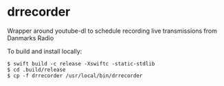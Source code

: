 # drrecorder
Wrapper around youtube-dl to schedule recording live transmissions from Danmarks Radio

To build and install locally:
```
$ swift build -c release -Xswiftc -static-stdlib
$ cd .build/release
$ cp -f drrecorder /usr/local/bin/drrecorder
```
